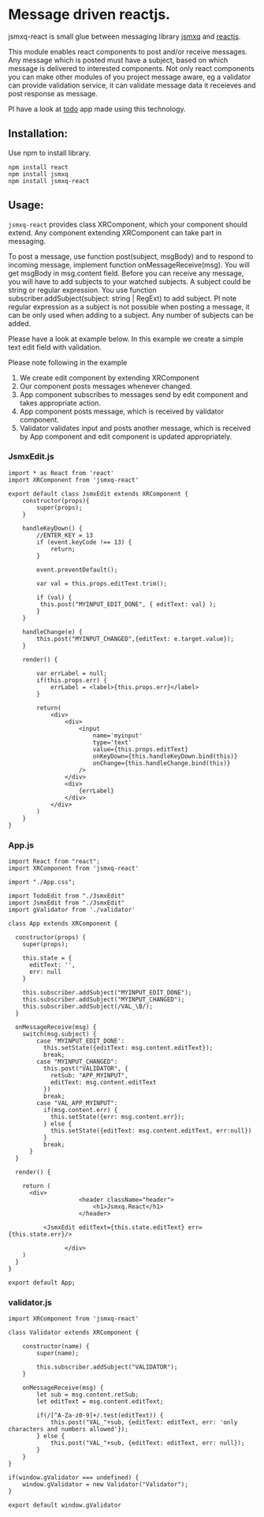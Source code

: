 # Message driven reactjs.

jsmxq-react is small glue between messaging library [jsmxq](https://github.com/ladder-b/jsmxq) and [reactjs](https://reactjs.org/).

This module enables react components to post and/or receive messages. Any message which is posted must have a subject, based on which message is delivered to interested components. Not only react components you can make other modules of you project message aware, eg a validator can provide validation service, it can validate message data it receieves and post response as message.

Pl have a look at [todo](https://github.com/ladder-b/jsmxq-react-todo) app made using this technology.

## Installation:

Use npm to install library.
```
npm install react
npm install jsmxq
npm install jsmxq-react
```

## Usage:

`jsmxq-react` provides class XRComponent, which your component should extend. Any component extending XRComponent can take part in messaging.

To post a message, use function post(subject, msgBody) and to respond to incoming message, implement function onMessageReceive(msg). You will get msgBody in msg.content field.
Before you can receive any message, you will have to add subjects to your watched subjects. A subject could be string or regular expression. You use function subscriber.addSubject(subject: string | RegExt) to add subject. Pl note regular expression as a subject is not possible when posting a message, it can be only used when adding to a subject. Any number of subjects can be added.

Please have a look at example below. In this example we create a simple text edit field with validation.

Please note following in the example
1. We create edit component by extending XRComponent
2. Our component posts messages whenever changed.
3. App component subscribes to messages send by edit component and takes appropriate action.
4. App component posts message, which is received by validator component.
5. Validator validates input and posts another message, which is received by App component and edit component is updated appropriately.

### JsmxEdit.js
```
import * as React from 'react'
import XRComponent from 'jsmxq-react'

export default class JsmxEdit extends XRComponent {
    constructor(props){
        super(props);
    }

    handleKeyDown() {
        //ENTER_KEY = 13
        if (event.keyCode !== 13) {
            return;
        }

        event.preventDefault();

        var val = this.props.editText.trim();

        if (val) {
         this.post("MYINPUT_EDIT_DONE", { editText: val} );
        }
    }
  
    handleChange(e) {
        this.post("MYINPUT_CHANGED",{editText: e.target.value});
    }

    render() {

        var errLabel = null;
        if(this.props.err) {
            errLabel = <label>{this.props.err}</label>
        }

        return(
            <div>
                <div>
                    <input
                        name='myinput'
                        type='text'
                        value={this.props.editText}
                        onKeyDown={this.handleKeyDown.bind(this)}
                        onChange={this.handleChange.bind(this)}
                    />
                </div>
                <div>
                    {errLabel}
                </div>
            </div>
        )
    }
}
```

### App.js
```
import React from "react";
import XRComponent from 'jsmxq-react'

import "./App.css";

import TodoEdit from "./JsmxEdit"
import JsmxEdit from "./JsmxEdit"
import gValidator from './validator'

class App extends XRComponent {
  
  constructor(props) {
    super(props);

    this.state = {
      editText: '',
      err: null
    }

    this.subscriber.addSubject("MYINPUT_EDIT_DONE");
    this.subscriber.addSubject("MYINPUT_CHANGED");
    this.subscriber.addSubject(/VAL_\B/);
  }

  onMessageReceive(msg) {
    switch(msg.subject) {
        case 'MYINPUT_EDIT_DONE':
          this.setState({editText: msg.content.editText});
          break;
        case "MYINPUT_CHANGED":
          this.post("VALIDATOR", {
            retSub: "APP_MYINPUT",
            editText: msg.content.editText
          })
          break;
        case "VAL_APP_MYINPUT":
          if(msg.content.err) {
            this.setState({err: msg.content.err});
          } else {
            this.setState({editText: msg.content.editText, err:null})
          }
          break;
      }
  }

  render() {   
    
    return (
      <div>
					<header className="header">
						<h1>Jsmxq.React</h1>						
					</header>

          <JsmxEdit editText={this.state.editText} err={this.state.err}/>
          
				</div>
    )
  }
}

export default App;
```

### validator.js
```
import XRComponent from 'jsmxq-react'

class Validator extends XRComponent {

    constructor(name) {
        super(name);

        this.subscriber.addSubject("VALIDATOR");
    }

    onMessageReceive(msg) {
        let sub = msg.content.retSub;
        let editText = msg.content.editText;

        if(/[^A-Za-z0-9]+/.test(editText)) {
            this.post("VAL_"+sub, {editText: editText, err: 'only characters and numbers allowed'});
        } else {
            this.post("VAL_"+sub, {editText: editText, err: null});            
        }
    }
}

if(window.gValidator === undefined) {
    window.gValidator = new Validator("Validator");
}

export default window.gValidator
```